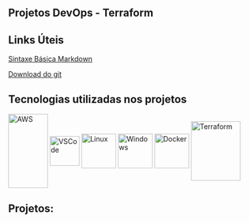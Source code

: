 ## Projetos DevOps - Terraform






## Links Úteis

[Sintaxe Básica Markdown](https://www.markdownguide.org/basic-syntax/)

[Download do git](https://git-scm.com/downloads)



## Tecnologias utilizadas nos projetos

<div style="display: inline_block">
<img align="center" alt="AWS" height="150" width="80" src="https://upload.wikimedia.org/wikipedia/commons/9/93/Amazon_Web_Services_Logo.svg" />
<img align="center" alt="VSCode" height="60"  src="https://cdn.jsdelivr.net/gh/devicons/devicon/icons/vscode/vscode-original.svg" />
<img align="center" alt="Linux" height="70" src="https://cdn.jsdelivr.net/gh/devicons/devicon/icons/linux/linux-original.svg" />
<img align="center" alt="Windows" height="70" src="https://cdn.jsdelivr.net/gh/devicons/devicon/icons/windows8/windows8-original.svg" />              
<img  align="center" alt="Docker" height="70" src="https://cdn.jsdelivr.net/gh/devicons/devicon/icons/docker/docker-original-wordmark.svg" />
<img align="center" alt="Terraform" height="120" width="100" src="https://cdn.jsdelivr.net/gh/devicons/devicon/icons/terraform/terraform-original-wordmark.svg" />
</div>    




## **Projetos**:

